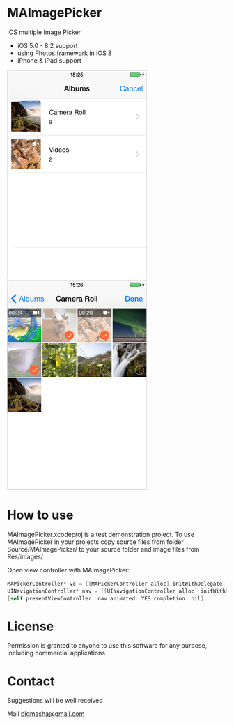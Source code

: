 # MAImagePicker
iOS multiple Image Picker

* iOS 5.0 - 8.2 support
* using Photos.framework in iOS 8
* iPhone & iPad support

<img src="scr_albums.png" width=320 title="Albums screenshot">
<img src="scr_list.png" width=320 title="Photos list screenshot">

# How to use
MAImagePicker.xcodeproj is a test demonstration project. To use MAImagePicker in your projects copy source files from folder Source/MAImagePicker/ to your source folder and image files from Res/images/

Open view controller with MAImagePicker:
```objective-c
MAPickerController* vc = [[MAPickerController alloc] initWithDelegate: self maxSel: 3];
UINavigationController* nav = [[UINavigationController alloc] initWithRootViewController: vc];
[self presentViewController: nav animated: YES completion: nil];
```

# License
Permission is granted to anyone to use this software for any purpose, including commercial applications

# Contact
Suggestions will be well received

Mail [pigmasha@gmail.com](mailto:pigmasha@gmail.com)
